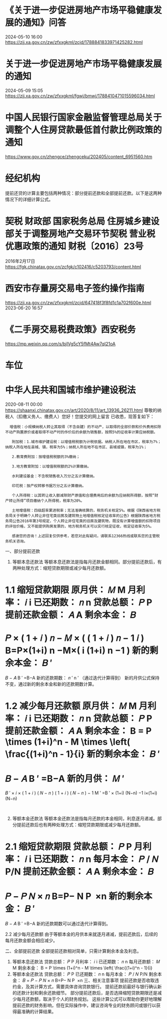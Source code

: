 # 《关于进一步促进房地产市场平稳健康发展的通知》问答
2024-05-10 16:00	
https://zjj.xa.gov.cn/zw/zfxxgkml/zcjd/1788841833971425282.html
# 关于进一步促进房地产市场平稳健康发展的通知
2024-05-09 15:05
https://zjj.xa.gov.cn/zw/zfxxgkml/fgwj/bmwj/1788410471015596034.html

# 中国人民银行国家金融监督管理总局关于调整个人住房贷款最低首付款比例政策的通知
https://www.gov.cn/zhengce/zhengceku/202405/content_6951560.htm
# 经纪机构
提前还贷的计算主要包括两种情况：部分提前还款和全部提前还款。以下是这两种情况下的详细计算公式。
# 契税 财政部 国家税务总局 住房城乡建设部关于调整房地产交易环节契税 营业税优惠政策的通知 财税〔2016〕23号
2016年2月17日
https://fgk.chinatax.gov.cn/zcfgk/c102416/c5203793/content.html
# 西安市存量房交易电子签约操作指南
https://zjj.xa.gov.cn/zw/zfxxgkml/zcjd/647418f3f8fd1c1a702f600e.html
2023-06-20 16:57	
# 《二手房交易税费政策》西安税务
https://mp.weixin.qq.com/s/bjIVg5cY5fMt4Aw7qI21oA
# 车位
# 中华人民共和国城市维护建设税法
2020-08-11 00:00
https://shaanxi.chinatax.gov.cn/art/2020/8/11/art_13936_26211.html
尊敬的纳税人（扣缴义务人、缴费人）您好！您提交的网上留言 已收悉，现答复如下：

      增值税：小规模纳税人转让其取得（不含自建）的不动产，以取得的全部价款和价外费用扣除不动产购置原价或者取得不动产时的作价后的余额为销售额，按照5%的征收率计算应纳税额。

       附加税：1.城市维护建设税：以增值税税额为计税依据。纳税人所在地在市区，税率为7%；纳税人所在地在县城、镇，税率为5%；纳税人所在地不在市区、县城或镇，税率为1%；

       2.教育费附加：按增值税税额的3%缴纳；

       3.地方教育附加：以增值税税额的2%计算缴纳。

       水利建设基金：不含税销售收入万分之五计算缴纳。

       印花税：按产权转移书据万分之五计算缴纳。

       个人所得税：以其转让收入额减除财产原值和合理费用后的余额为应纳税所得额，按照“财产转让所得”项目缴纳个人所得税，税率为20%。

       土地增值税：四级超率累进税率；无法准确核算的，税务机关核定5%。根据《陕西省地方税务局关于明确个人转让非住宅类旧房及建筑物土地增值税核定征收率的公告》根据陕西省地方税务局公告2016年第3号规定，个人转让非住宅类的旧房及建筑物，既没有计算增值额的扣除项目的评估价格，又不能提供购房发票的，地方税务机关可以实行核定征收，核定征收率为5%。

       感谢您的咨询！上述回复仅供参考，若您对此有疑问，请联系12366热线或联系您的主管税务机关咨询。
一、部分提前还款
1. 等额本息还款法
等额本息还款法是指每月还款金额相同。部分提前还款后，有两种处理方式：缩短贷款期限或减少每月还款额。

1.1 缩短贷款期限
原月供： 
𝑀
M
月利率： 
𝑖
i
已还期数： 
𝑛
n
贷款总额： 
𝑃
P
提前还款金额： 
𝐴
A
剩余本金： 
𝐵
=
𝑃
×
(
1
+
𝑖
)
𝑛
−
𝑀
×
(
(
1
+
𝑖
)
𝑛
−
1
𝑖
)
B=P×(1+i) 
n
 −M×( 
i
(1+i) 
n
 −1
​
 )
新的剩余本金： 
𝐵
′
=
𝐵
−
𝐴
B 
′
 =B−A
新的还款期数： 
𝑛
′
n 
′
 （通过迭代计算得到）
新的月供公式保持不变，通过新的剩余本金和新的还款期数计算。

1.2 减少每月还款额
原月供： 
𝑀
M
月利率： 
𝑖
i
已还期数： 
𝑛
n
贷款总额： 
𝑃
P
提前还款金额： 
𝐴
A
剩余本金： B = P \times (1+i)^n - M \times \left( \frac{(1+i)^n - 1}{i}
新的剩余本金： 
𝐵
′
=
𝐵
−
𝐴
B 
′
 =B−A
新的月供： 
𝑀
′
=
𝐵
′
×
𝑖
×
(
1
+
𝑖
)
(
𝑁
−
𝑛
)
(
1
+
𝑖
)
(
𝑁
−
𝑛
)
−
1
M 
′
 =B 
′
 × 
(1+i) 
(N−n)
 −1
i×(1+i) 
(N−n)
 
​
 
2. 等额本金还款法
等额本金还款法是指每月还款的本金相同，利息逐月递减。部分提前还款后也有两种处理方式：缩短贷款期限或减少每月还款额。

2.1 缩短贷款期限
贷款总额： 
𝑃
P
月利率： 
𝑖
i
已还期数： 
𝑛
n
每月本金： 
𝑃
/
𝑁
P/N
提前还款金额： 
𝐴
A
剩余本金： 
𝐵
=
𝑃
−
𝑃
𝑁
×
𝑛
B=P− 
N
P
​
 ×n
新的剩余本金： 
𝐵
′
=
𝐵
−
𝐴
B 
′
 =B−A
新的还款期数可以通过迭代计算得到。

2.2 减少每月还款额
由于等额本金的月供本来就逐月递减，提前还款后，后续的每月还款金额会相应减少。

二、全部提前还款
全部提前还款相对简单，只需计算剩余本金及利息。

1. 等额本息还款法
贷款总额： 
𝑃
P
月利率： 
𝑖
i
已还期数： 
𝑛
n
每月还款额： 
𝑀
M
剩余本金： B = P \times (1+i)^n - M \times \left( \frac{(1+i)^n - 1}{i}
2. 等额本金还款法
贷款总额： 
𝑃
P
已还期数： 
𝑛
n
每月本金： 
𝑃
/
𝑁
P/N
剩余本金： 
𝐵
=
𝑃
−
𝑃
𝑁
×
𝑛
B=P− 
N
P
​
 ×n
三、相关注意事项
提前还款是否收取违约金，及其计算方式，需要具体咨询贷款银行。
提前还款前最好与银行确认新的还款计划和剩余还款细节。
部分提前还款后，是否选择缩短贷款期限还是减少每月还款额，取决于个人的财务规划。
这些计算公式可以帮助你更好地理解提前还款的财务影响，但在实际操作中，建议咨询专业的财务顾问或银行以获得最准确的计算结果。